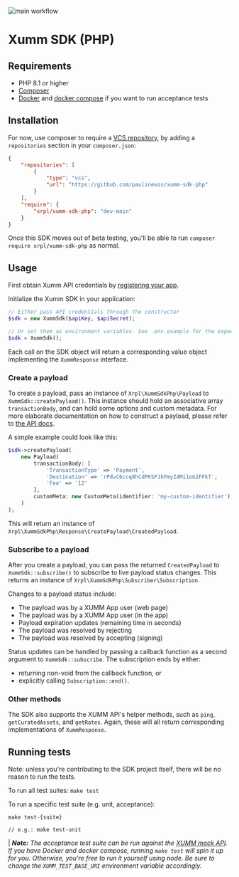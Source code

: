 ![main workflow](https://github.com/XRPL-Labs/XUMM-SDK-PHP/actions/workflows/main.yml/badge.svg)

# Xumm SDK (PHP)

## Requirements
- PHP 8.1 or higher
- [Composer](https://getcomposer.org/)
- [Docker](https://docs.docker.com/get-docker/) and [docker compose](https://docs.docker.com/compose/install/) if you want to run acceptance tests

## Installation
For now, use composer to require a [VCS repository](https://getcomposer.org/doc/05-repositories.md#vcs), by adding a
`repositories` section in your `composer.json`:
```json
{
    "repositories": [
        {
            "type": "vcs",
            "url": "https://github.com/paulinevos/xumm-sdk-php"
        }
    ],
    "require": {
        "xrpl/xumm-sdk-php": "dev-main"
    }
}
```

Once this SDK moves out of beta testing, you'll be able to run `composer require xrpl/xumm-sdk-php` as normal.

## Usage
First obtain Xumm API credentials by [registering your app](https://xumm.readme.io/docs/register-your-app).

Initialize the Xumm SDK in your application: 
```PHP
// Either pass API credentials through the constructor 
$sdk = new XummSdk($apiKey, $apiSecret);

// Or set them as environment variables. See .env.example for the expected variable names.
$sdk = XummSdk();
```

Each call on the SDK object will return a corresponding value object implementing the `XummResponse` interface.

### Create a payload
To create a payload, pass an instance of `Xrpl\XummSdkPhp\Payload` to `XummSdk::createPayload()`. This instance
should hold an associative array `transactionBody`, and can hold some options and custom metadata. For more 
elaborate documentation on how to construct a payload, please refer to 
[the API docs](https://xumm.readme.io/docs/your-first-payload).

A simple example could look like this:
```PHP
$sdk->createPayload(
    new Payload(
        transactionBody: [
            'TransactionType' => 'Payment',
            'Destination' => 'rPdvC6ccq8hCdPKSPJkPmyZ4Mi1oG2FFkT',
            'Fee' => '12'
        ],
        customMeta: new CustomMeta(identifier: 'my-custom-identifier'),
    )
);
```
This will return an instance of `Xrpl\XummSdkPhp\Response\CreatePayload\CreatedPayload`.

### Subscribe to a payload
After you create a payload, you can pass the returned `CreatedPayload` to `XummSdk::subscribe()` to subscribe to live
payload status changes. This returns an instance of `Xrpl\XummSdkPhp\Subscriber\Subscription`.

Changes to a payload status include:
- The payload was by a XUMM App user (web page)
- The payload was by a XUMM App user (in the app)
- Payload expiration updates (remaining time in seconds)
- The payload was resolved by rejecting
- The payload was resolved by accepting (signing)

Status updates can be handled by passing a callback function as a second argument to `XummSdk::subscribe`. 
The subscription ends by either:
- returning non-void from the callback function, or
- explicitly calling `Subscription::end()`.

### Other methods
The SDK also supports the XUMM API's helper methods, such as `ping`, `getCuratedAssets`, and `getRates`. Again, these
will all return corresponding implementations of `XummResponse`.

## Running tests
Note: unless you're contributing to the SDK project itself, there will be no reason to run the tests. 

To run all test suites:
`make test`

To run a specific test suite (e.g. unit, acceptance):
```angular2html
make test-{suite}

// e.g.: make test-unit
```

| ***Note:** The acceptance test suite can be run against the 
[XUMM mock API](https://github.com/paulinevos/xumm-mock-api). If you have Docker and docker compose, running `make test`
will spin it up for you. Otherwise, you're free to run it yourself using node. Be sure to change the 
`XUMM_TEST_BASE_URI` environment variable accordingly.*
